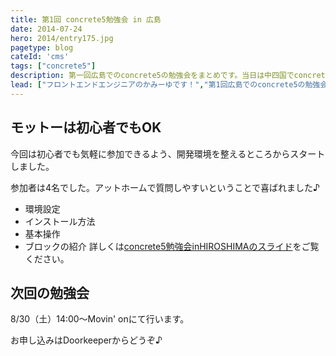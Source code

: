 ```yaml
---
title: 第1回 concrete5勉強会 in 広島
date: 2014-07-24
hero: 2014/entry175.jpg
pagetype: blog
cateId: 'cms'
tags: ["concrete5"]
description: 第一回広島でのconcrete5の勉強会をまとめです。当日は中四国でconcrete5の勉強ができるということで遠くははるばる山口からお越しいただきました。その日のスライドのまとめをUPします。
lead: ["フロントエンドエンジニアのかみーゆです！","第1回広島でのconcrete5の勉強会をまとめです。","当日は中四国でconcrete5の勉強ができるということで遠くははるばる山口からお越しいただきました。","その日のスライドのまとめをUPします。"]
---
```

## モットーは初心者でもOK
今回は初心者でも気軽に参加できるよう、開発環境を整えるところからスタートしました。

参加者は4名でした。アットホームで質問しやすいということで喜ばれました♪

* 環境設定
* インストール方法
* 基本操作
* ブロックの紹介
詳しくは[concrete5勉強会inHIROSHIMAのスライド](https://www.slideshare.net/yurikamimori/concrete5-in-hiroshima)をご覧ください。

## 次回の勉強会
8/30（土）14:00～Movin' onにて行います。

お申し込みはDoorkeeperからどうぞ♪
